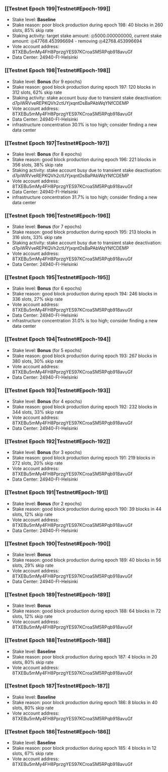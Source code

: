 ### [[Testnet Epoch 199|Testnet#Epoch-199]]
* Stake level: **Baseline**
* Stake reason: poor block production during epoch 198: 40 blocks in 260 slots, 85% skip rate
* Staking activity: target stake amount: ◎5000.000000000, current stake amount: ◎47768.453996694 - removing ◎42768.453996694
* Vote account address: 8TXEBu5mMy4FH8PprzgYES97KCroaSM5RPqb918avuGf
* Data Center: 24940-FI-Helsinki
### [[Testnet Epoch 198|Testnet#Epoch-198]]
* Stake level: **Bonus** (for 9 epochs)
* Stake reason: good block production during epoch 197: 120 blocks in 312 slots, 62% skip rate
* Staking activity: stake account busy due to transient stake deactivation: d7piWRVveREPKQVh2ctUYjxqntDsBaPAbWqYNfCDEMP
* Vote account address: 8TXEBu5mMy4FH8PprzgYES97KCroaSM5RPqb918avuGf
* Data Center: 24940-FI-Helsinki
* infrastructure concentration 30.1% is too high; consider finding a new data center
### [[Testnet Epoch 197|Testnet#Epoch-197]]
* Stake level: **Bonus** (for 8 epochs)
* Stake reason: good block production during epoch 196: 221 blocks in 356 slots, 38% skip rate
* Staking activity: stake account busy due to transient stake deactivation: d7piWRVveREPKQVh2ctUYjxqntDsBaPAbWqYNfCDEMP
* Vote account address: 8TXEBu5mMy4FH8PprzgYES97KCroaSM5RPqb918avuGf
* Data Center: 24940-FI-Helsinki
* infrastructure concentration 31.7% is too high; consider finding a new data center
### [[Testnet Epoch 196|Testnet#Epoch-196]]
* Stake level: **Bonus** (for 7 epochs)
* Stake reason: good block production during epoch 195: 213 blocks in 316 slots, 33% skip rate
* Staking activity: stake account busy due to transient stake deactivation: d7piWRVveREPKQVh2ctUYjxqntDsBaPAbWqYNfCDEMP
* Vote account address: 8TXEBu5mMy4FH8PprzgYES97KCroaSM5RPqb918avuGf
* Data Center: 24940-FI-Helsinki
### [[Testnet Epoch 195|Testnet#Epoch-195]]
* Stake level: **Bonus** (for 6 epochs)
* Stake reason: good block production during epoch 194: 246 blocks in 336 slots, 27% skip rate
* Vote account address: 8TXEBu5mMy4FH8PprzgYES97KCroaSM5RPqb918avuGf
* Data Center: 24940-FI-Helsinki
* infrastructure concentration 31.0% is too high; consider finding a new data center
### [[Testnet Epoch 194|Testnet#Epoch-194]]
* Stake level: **Bonus** (for 5 epochs)
* Stake reason: good block production during epoch 193: 267 blocks in 380 slots, 30% skip rate
* Vote account address: 8TXEBu5mMy4FH8PprzgYES97KCroaSM5RPqb918avuGf
* Data Center: 24940-FI-Helsinki
### [[Testnet Epoch 193|Testnet#Epoch-193]]
* Stake level: **Bonus** (for 4 epochs)
* Stake reason: good block production during epoch 192: 232 blocks in 344 slots, 33% skip rate
* Vote account address: 8TXEBu5mMy4FH8PprzgYES97KCroaSM5RPqb918avuGf
* Data Center: 24940-FI-Helsinki
### [[Testnet Epoch 192|Testnet#Epoch-192]]
* Stake level: **Bonus** (for 3 epochs)
* Stake reason: good block production during epoch 191: 219 blocks in 272 slots, 20% skip rate
* Vote account address: 8TXEBu5mMy4FH8PprzgYES97KCroaSM5RPqb918avuGf
* Data Center: 24940-FI-Helsinki
### [[Testnet Epoch 191|Testnet#Epoch-191]]
* Stake level: **Bonus** (for 2 epochs)
* Stake reason: good block production during epoch 190: 39 blocks in 44 slots, 12% skip rate
* Vote account address: 8TXEBu5mMy4FH8PprzgYES97KCroaSM5RPqb918avuGf
* Data Center: 24940-FI-Helsinki
### [[Testnet Epoch 190|Testnet#Epoch-190]]
* Stake level: **Bonus**
* Stake reason: good block production during epoch 189: 40 blocks in 56 slots, 29% skip rate
* Vote account address: 8TXEBu5mMy4FH8PprzgYES97KCroaSM5RPqb918avuGf
* Data Center: 24940-FI-Helsinki
### [[Testnet Epoch 189|Testnet#Epoch-189]]
* Stake level: **Bonus**
* Stake reason: good block production during epoch 188: 64 blocks in 72 slots, 12% skip rate
* Vote account address: 8TXEBu5mMy4FH8PprzgYES97KCroaSM5RPqb918avuGf
### [[Testnet Epoch 188|Testnet#Epoch-188]]
* Stake level: **Baseline**
* Stake reason: poor block production during epoch 187: 4 blocks in 20 slots, 80% skip rate 
* Vote account address: 8TXEBu5mMy4FH8PprzgYES97KCroaSM5RPqb918avuGf
### [[Testnet Epoch 187|Testnet#Epoch-187]]
* Stake level: **Baseline**
* Stake reason: poor block production during epoch 186: 8 blocks in 40 slots, 80% skip rate 
* Vote account address: 8TXEBu5mMy4FH8PprzgYES97KCroaSM5RPqb918avuGf
### [[Testnet Epoch 186|Testnet#Epoch-186]]
* Stake level: **Baseline**
* Stake reason: poor block production during epoch 185: 4 blocks in 12 slots, 67% skip rate 
* Vote account address: 8TXEBu5mMy4FH8PprzgYES97KCroaSM5RPqb918avuGf